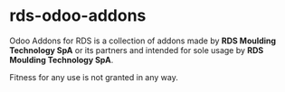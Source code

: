 # rds-odoo-addons
Odoo Addons for RDS is a collection of addons made by **RDS Moulding Technology SpA** or its partners and intended for sole usage by **RDS Moulding Technology SpA**.

Fitness for any use is not granted in any way.


